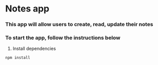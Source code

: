 # Notes app

### This app will allow users to create, read, update their notes

### To start the app, follow the instructions below

1. Install dependencies

``` bash
npm install
```

